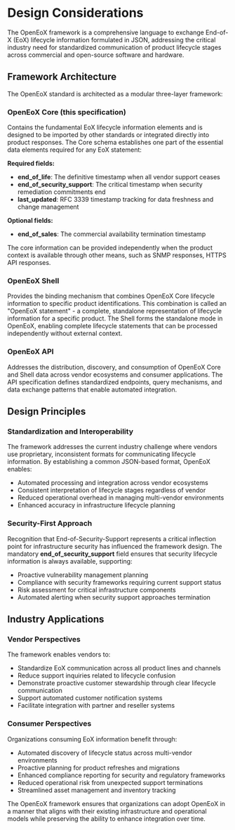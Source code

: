 # Design Considerations

The OpenEoX framework is a comprehensive language to exchange End-of-X (EoX) lifecycle information
formulated in JSON, addressing the critical industry need for standardized communication of product
lifecycle stages across commercial and open-source software and hardware.

## Framework Architecture

The OpenEoX standard is architected as a modular three-layer framework:

### OpenEoX Core (this specification)
Contains the fundamental EoX lifecycle information elements and is designed to be imported by other standards or integrated directly into product responses.
The Core schema establishes one part of the essential data elements required for any EoX statement:

**Required fields:**
- **end_of_life**: The definitive timestamp when all vendor support ceases
- **end_of_security_support**: The critical timestamp when security remediation commitments end
- **last_updated**: RFC 3339 timestamp tracking for data freshness and change management

**Optional fields:**
- **end_of_sales**: The commercial availability termination timestamp

The core information can be provided independently when the product context is available through other means, such as SNMP responses, HTTPS API responses.

### OpenEoX Shell
Provides the binding mechanism that combines OpenEoX Core lifecycle information to specific product identifications.
This combination is called an "OpenEoX statement" - a complete, standalone representation of lifecycle information for a specific product.
The Shell forms the standalone mode in OpenEoX, enabling complete lifecycle statements that can be processed independently without external context.

### OpenEoX API
Addresses the distribution, discovery, and consumption of OpenEoX Core and Shell data across vendor ecosystems and consumer applications. The API specification defines standardized endpoints, query mechanisms, and data exchange patterns that enable automated integration.

## Design Principles

### Standardization and Interoperability
The framework addresses the current industry challenge where vendors use proprietary, inconsistent formats for communicating lifecycle information. By establishing a common JSON-based format, OpenEoX enables:
- Automated processing and integration across vendor ecosystems
- Consistent interpretation of lifecycle stages regardless of vendor
- Reduced operational overhead in managing multi-vendor environments
- Enhanced accuracy in infrastructure lifecycle planning

### Security-First Approach
Recognition that End-of-Security-Support represents a critical inflection point for infrastructure security has influenced the framework design. The mandatory **end_of_security_support** field ensures that security lifecycle information is always available, supporting:
- Proactive vulnerability management planning
- Compliance with security frameworks requiring current support status
- Risk assessment for critical infrastructure components
- Automated alerting when security support approaches termination

## Industry Applications

### Vendor Perspectives
The framework enables vendors to:
- Standardize EoX communication across all product lines and channels
- Reduce support inquiries related to lifecycle confusion
- Demonstrate proactive customer stewardship through clear lifecycle communication
- Support automated customer notification systems
- Facilitate integration with partner and reseller systems

### Consumer Perspectives
Organizations consuming EoX information benefit through:
- Automated discovery of lifecycle status across multi-vendor environments
- Proactive planning for product refreshes and migrations
- Enhanced compliance reporting for security and regulatory frameworks
- Reduced operational risk from unexpected support terminations
- Streamlined asset management and inventory tracking

The OpenEoX framework ensures that organizations can adopt OpenEoX in a manner that aligns with their existing infrastructure and operational models while preserving the ability to enhance integration over time.
